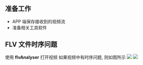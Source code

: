 

## 准备工作

- APP 端保存接收到的视频流
- 准备相关工具软件

## FLV 文件时序问题

使用 **flvAnalyser** 打开视频
如果视频中有时序问题, 则如图所示
![](https://qcloudimg.tencent-cloud.cn/raw/0aabcaa547f2f2e3a5c69cd186a71a0c.png)
![](https://qcloudimg.tencent-cloud.cn/raw/e5b0bfde1cd41bcc45bfe350b700071b.png)
